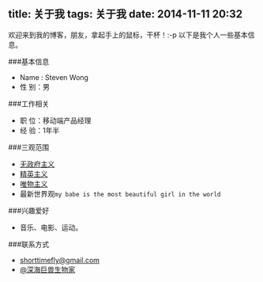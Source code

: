 title: 关于我
tags: 关于我
date: 2014-11-11 20:32
---
欢迎来到我的博客，朋友，拿起手上的鼠标，干杯！:-p
以下是我个人一些基本信息。
  
###基本信息
+ Name  : Steven Wong
+ 性  别：男
  
###工作相关
+ 职  位：移动端产品经理
+ 经  验：1年半

<!--more-->
  
###三观范围
+ [无政府主义](http://zh.wikipedia.org/wiki/%E6%97%A0%E6%94%BF%E5%BA%9C%E4%B8%BB%E4%B9%89)
+ [精英主义](http://zh.wikipedia.org/wiki/%E7%B2%BE%E8%8B%B1%E4%B8%BB%E4%B9%89)
+ [唯物主义](http://zh.wikipedia.org/wiki/%E5%94%AF%E7%89%A9%E4%B8%BB%E4%B9%89)
+ 最新世界观`my babe is the most beautiful girl in the world`

  
###兴趣爱好
+ 音乐、电影、运动。

###联系方式
+ shorttimefly@gmail.com
+ [@深海巨兽生物家](http://weibo.com/shorttime)



